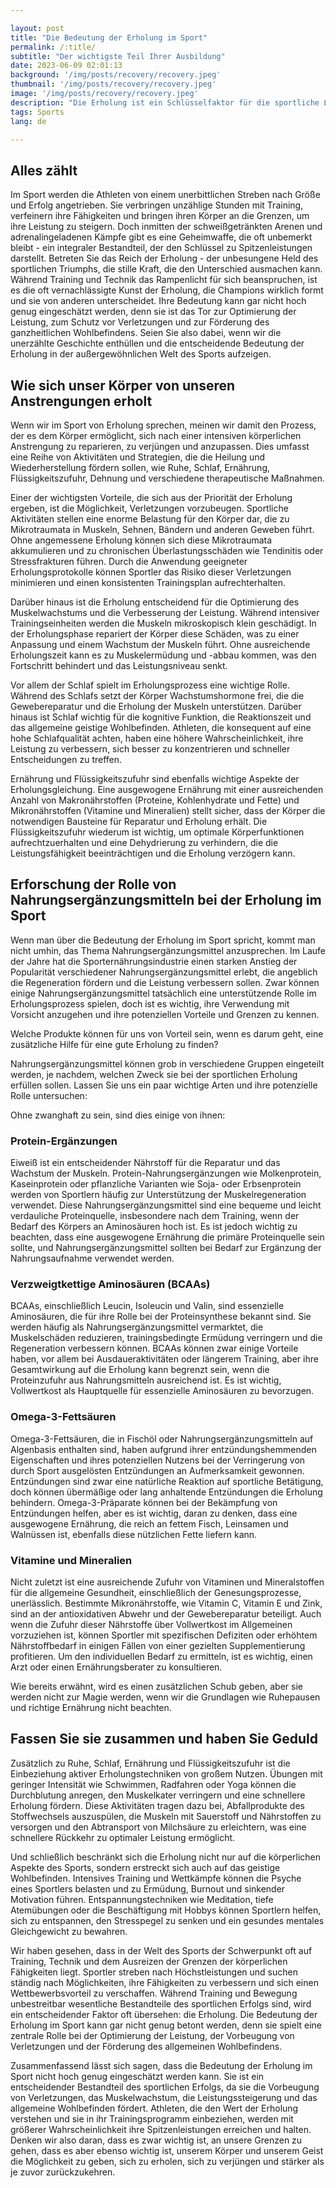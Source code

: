 ```yaml
---

layout: post 
title: "Die Bedeutung der Erholung im Sport"
permalink: /:title/ 
subtitle: "Der wichtigste Teil Ihrer Ausbildung"
date: 2023-06-09 02:01:13 
background: '/img/posts/recovery/recovery.jpeg'
thumbnail: '/img/posts/recovery/recovery.jpeg'
image: '/img/posts/recovery/recovery.jpeg'
description: "Die Erholung ist ein Schlüsselfaktor für die sportliche Leistung. Erfahren Sie, wie Sie Ihre Erholung verbessern und das Beste aus Ihrem Training herausholen können."
tags: Sports
lang: de

---
```



## Alles zählt

Im Sport werden die Athleten von einem unerbittlichen Streben nach Größe und Erfolg angetrieben. Sie verbringen unzählige Stunden mit Training, verfeinern ihre Fähigkeiten und bringen ihren Körper an die Grenzen, um ihre Leistung zu steigern. Doch inmitten der schweißgetränkten Arenen und adrenalingeladenen Kämpfe gibt es eine Geheimwaffe, die oft unbemerkt bleibt - ein integraler Bestandteil, der den Schlüssel zu Spitzenleistungen darstellt. Betreten Sie das Reich der Erholung - der unbesungene Held des sportlichen Triumphs, die stille Kraft, die den Unterschied ausmachen kann. Während Training und Technik das Rampenlicht für sich beanspruchen, ist es die oft vernachlässigte Kunst der Erholung, die Champions wirklich formt und sie von anderen unterscheidet. Ihre Bedeutung kann gar nicht hoch genug eingeschätzt werden, denn sie ist das Tor zur Optimierung der Leistung, zum Schutz vor Verletzungen und zur Förderung des ganzheitlichen Wohlbefindens. Seien Sie also dabei, wenn wir die unerzählte Geschichte enthüllen und die entscheidende Bedeutung der Erholung in der außergewöhnlichen Welt des Sports aufzeigen.

## Wie sich unser Körper von unseren Anstrengungen erholt

Wenn wir im Sport von Erholung sprechen, meinen wir damit den Prozess, der es dem Körper ermöglicht, sich nach einer intensiven körperlichen Anstrengung zu reparieren, zu verjüngen und anzupassen. Dies umfasst eine Reihe von Aktivitäten und Strategien, die die Heilung und Wiederherstellung fördern sollen, wie Ruhe, Schlaf, Ernährung, Flüssigkeitszufuhr, Dehnung und verschiedene therapeutische Maßnahmen.

Einer der wichtigsten Vorteile, die sich aus der Priorität der Erholung ergeben, ist die Möglichkeit, Verletzungen vorzubeugen. Sportliche Aktivitäten stellen eine enorme Belastung für den Körper dar, die zu Mikrotraumata in Muskeln, Sehnen, Bändern und anderen Geweben führt. Ohne angemessene Erholung können sich diese Mikrotraumata akkumulieren und zu chronischen Überlastungsschäden wie Tendinitis oder Stressfrakturen führen. Durch die Anwendung geeigneter Erholungsprotokolle können Sportler das Risiko dieser Verletzungen minimieren und einen konsistenten Trainingsplan aufrechterhalten.

Darüber hinaus ist die Erholung entscheidend für die Optimierung des Muskelwachstums und die Verbesserung der Leistung. Während intensiver Trainingseinheiten werden die Muskeln mikroskopisch klein geschädigt. In der Erholungsphase repariert der Körper diese Schäden, was zu einer Anpassung und einem Wachstum der Muskeln führt. Ohne ausreichende Erholungszeit kann es zu Muskelermüdung und -abbau kommen, was den Fortschritt behindert und das Leistungsniveau senkt.

Vor allem der Schlaf spielt im Erholungsprozess eine wichtige Rolle. Während des Schlafs setzt der Körper Wachstumshormone frei, die die Gewebereparatur und die Erholung der Muskeln unterstützen. Darüber hinaus ist Schlaf wichtig für die kognitive Funktion, die Reaktionszeit und das allgemeine geistige Wohlbefinden. Athleten, die konsequent auf eine hohe Schlafqualität achten, haben eine höhere Wahrscheinlichkeit, ihre Leistung zu verbessern, sich besser zu konzentrieren und schneller Entscheidungen zu treffen.

Ernährung und Flüssigkeitszufuhr sind ebenfalls wichtige Aspekte der Erholungsgleichung. Eine ausgewogene Ernährung mit einer ausreichenden Anzahl von Makronährstoffen (Proteine, Kohlenhydrate und Fette) und Mikronährstoffen (Vitamine und Mineralien) stellt sicher, dass der Körper die notwendigen Bausteine für Reparatur und Erholung erhält. Die Flüssigkeitszufuhr wiederum ist wichtig, um optimale Körperfunktionen aufrechtzuerhalten und eine Dehydrierung zu verhindern, die die Leistungsfähigkeit beeinträchtigen und die Erholung verzögern kann.


## Erforschung der Rolle von Nahrungsergänzungsmitteln bei der Erholung im Sport

Wenn man über die Bedeutung der Erholung im Sport spricht, kommt man nicht umhin, das Thema Nahrungsergänzungsmittel anzusprechen. Im Laufe der Jahre hat die Sporternährungsindustrie einen starken Anstieg der Popularität verschiedener Nahrungsergänzungsmittel erlebt, die angeblich die Regeneration fördern und die Leistung verbessern sollen. Zwar können einige Nahrungsergänzungsmittel tatsächlich eine unterstützende Rolle im Erholungsprozess spielen, doch ist es wichtig, ihre Verwendung mit Vorsicht anzugehen und ihre potenziellen Vorteile und Grenzen zu kennen.

Welche Produkte können für uns von Vorteil sein, wenn es darum geht, eine zusätzliche Hilfe für eine gute Erholung zu finden?

Nahrungsergänzungsmittel können grob in verschiedene Gruppen eingeteilt werden, je nachdem, welchen Zweck sie bei der sportlichen Erholung erfüllen sollen. Lassen Sie uns ein paar wichtige Arten und ihre potenzielle Rolle untersuchen:

Ohne zwanghaft zu sein, sind dies einige von ihnen:

### Protein-Ergänzungen

Eiweiß ist ein entscheidender Nährstoff für die Reparatur und das Wachstum der Muskeln. Protein-Nahrungsergänzungen wie Molkenprotein, Kaseinprotein oder pflanzliche Varianten wie Soja- oder Erbsenprotein werden von Sportlern häufig zur Unterstützung der Muskelregeneration verwendet. Diese Nahrungsergänzungsmittel sind eine bequeme und leicht verdauliche Proteinquelle, insbesondere nach dem Training, wenn der Bedarf des Körpers an Aminosäuren hoch ist. Es ist jedoch wichtig zu beachten, dass eine ausgewogene Ernährung die primäre Proteinquelle sein sollte, und Nahrungsergänzungsmittel sollten bei Bedarf zur Ergänzung der Nahrungsaufnahme verwendet werden.

### Verzweigtkettige Aminosäuren (BCAAs)

BCAAs, einschließlich Leucin, Isoleucin und Valin, sind essenzielle Aminosäuren, die für ihre Rolle bei der Proteinsynthese bekannt sind. Sie werden häufig als Nahrungsergänzungsmittel vermarktet, die Muskelschäden reduzieren, trainingsbedingte Ermüdung verringern und die Regeneration verbessern können. BCAAs können zwar einige Vorteile haben, vor allem bei Ausdaueraktivitäten oder längerem Training, aber ihre Gesamtwirkung auf die Erholung kann begrenzt sein, wenn die Proteinzufuhr aus Nahrungsmitteln ausreichend ist. Es ist wichtig, Vollwertkost als Hauptquelle für essenzielle Aminosäuren zu bevorzugen.

### Omega-3-Fettsäuren

Omega-3-Fettsäuren, die in Fischöl oder Nahrungsergänzungsmitteln auf Algenbasis enthalten sind, haben aufgrund ihrer entzündungshemmenden Eigenschaften und ihres potenziellen Nutzens bei der Verringerung von durch Sport ausgelösten Entzündungen an Aufmerksamkeit gewonnen. Entzündungen sind zwar eine natürliche Reaktion auf sportliche Betätigung, doch können übermäßige oder lang anhaltende Entzündungen die Erholung behindern. Omega-3-Präparate können bei der Bekämpfung von Entzündungen helfen, aber es ist wichtig, daran zu denken, dass eine ausgewogene Ernährung, die reich an fettem Fisch, Leinsamen und Walnüssen ist, ebenfalls diese nützlichen Fette liefern kann.

### Vitamine und Mineralien

Nicht zuletzt ist eine ausreichende Zufuhr von Vitaminen und Mineralstoffen für die allgemeine Gesundheit, einschließlich der Genesungsprozesse, unerlässlich. Bestimmte Mikronährstoffe, wie Vitamin C, Vitamin E und Zink, sind an der antioxidativen Abwehr und der Gewebereparatur beteiligt. Auch wenn die Zufuhr dieser Nährstoffe über Vollwertkost im Allgemeinen vorzuziehen ist, können Sportler mit spezifischen Defiziten oder erhöhtem Nährstoffbedarf in einigen Fällen von einer gezielten Supplementierung profitieren. Um den individuellen Bedarf zu ermitteln, ist es wichtig, einen Arzt oder einen Ernährungsberater zu konsultieren.

Wie bereits erwähnt, wird es einen zusätzlichen Schub geben, aber sie werden nicht zur Magie werden, wenn wir die Grundlagen wie Ruhepausen und richtige Ernährung nicht beachten.

## Fassen Sie sie zusammen und haben Sie Geduld

Zusätzlich zu Ruhe, Schlaf, Ernährung und Flüssigkeitszufuhr ist die Einbeziehung aktiver Erholungstechniken von großem Nutzen. Übungen mit geringer Intensität wie Schwimmen, Radfahren oder Yoga können die Durchblutung anregen, den Muskelkater verringern und eine schnellere Erholung fördern. Diese Aktivitäten tragen dazu bei, Abfallprodukte des Stoffwechsels auszuspülen, die Muskeln mit Sauerstoff und Nährstoffen zu versorgen und den Abtransport von Milchsäure zu erleichtern, was eine schnellere Rückkehr zu optimaler Leistung ermöglicht.

Und schließlich beschränkt sich die Erholung nicht nur auf die körperlichen Aspekte des Sports, sondern erstreckt sich auch auf das geistige Wohlbefinden. Intensives Training und Wettkämpfe können die Psyche eines Sportlers belasten und zu Ermüdung, Burnout und sinkender Motivation führen. Entspannungstechniken wie Meditation, tiefe Atemübungen oder die Beschäftigung mit Hobbys können Sportlern helfen, sich zu entspannen, den Stresspegel zu senken und ein gesundes mentales Gleichgewicht zu bewahren.

Wir haben gesehen, dass in der Welt des Sports der Schwerpunkt oft auf Training, Technik und dem Ausreizen der Grenzen der körperlichen Fähigkeiten liegt. Sportler streben nach Höchstleistungen und suchen ständig nach Möglichkeiten, ihre Fähigkeiten zu verbessern und sich einen Wettbewerbsvorteil zu verschaffen. Während Training und Bewegung unbestreitbar wesentliche Bestandteile des sportlichen Erfolgs sind, wird ein entscheidender Faktor oft übersehen: die Erholung. Die Bedeutung der Erholung im Sport kann gar nicht genug betont werden, denn sie spielt eine zentrale Rolle bei der Optimierung der Leistung, der Vorbeugung von Verletzungen und der Förderung des allgemeinen Wohlbefindens.

Zusammenfassend lässt sich sagen, dass die Bedeutung der Erholung im Sport nicht hoch genug eingeschätzt werden kann. Sie ist ein entscheidender Bestandteil des sportlichen Erfolgs, da sie die Vorbeugung von Verletzungen, das Muskelwachstum, die Leistungssteigerung und das allgemeine Wohlbefinden fördert. Athleten, die den Wert der Erholung verstehen und sie in ihr Trainingsprogramm einbeziehen, werden mit größerer Wahrscheinlichkeit ihre Spitzenleistungen erreichen und halten. Denken wir also daran, dass es zwar wichtig ist, an unsere Grenzen zu gehen, dass es aber ebenso wichtig ist, unserem Körper und unserem Geist die Möglichkeit zu geben, sich zu erholen, sich zu verjüngen und stärker als je zuvor zurückzukehren.